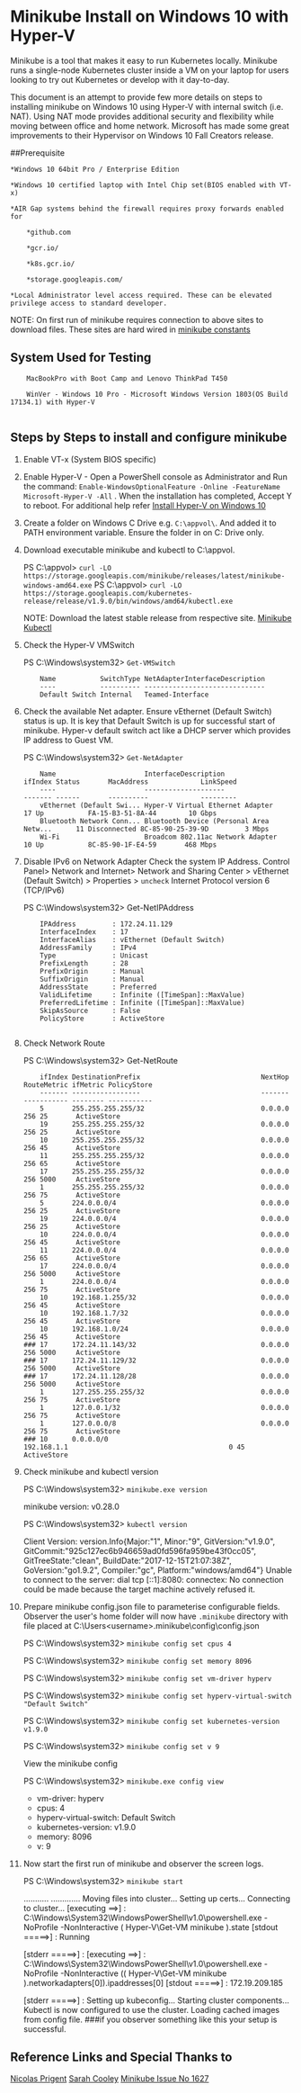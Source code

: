 # Minikube Install on Windows 10 with Hyper-V

Minikube is a tool that makes it easy to run Kubernetes locally. Minikube runs a single-node Kubernetes cluster inside a VM on your laptop for users looking to try out Kubernetes or develop with it day-to-day.


This document is an attempt to provide few more details on steps to installing minikube on Windows 10 using Hyper-V with internal switch (i.e. NAT). Using NAT mode provides additional security and flexibility while moving between office and home network. Microsoft has made some great improvements to their Hypervisor on Windows 10 Fall Creators release.


##Prerequisite 

	*Windows 10 64bit Pro / Enterprise Edition
	
	*Windows 10 certified laptop with Intel Chip set(BIOS enabled with VT-x)
	
	*AIR Gap systems behind the firewall requires proxy forwards enabled for 
	
		*github.com
		
		*gcr.io/
		
		*k8s.gcr.io/
		
		*storage.googleapis.com/
	
	*Local Administrator level access required. These can be elevated privilege access to standard developer.

NOTE: On first run of minikube requires connection to above sites to download files. These sites are hard wired in [minikube constants](https://github.com/kubernetes/minikube/blob/master/pkg/minikube/constants/constants.go)

## System Used for Testing

``` 
	MacBookPro with Boot Camp and Lenovo ThinkPad T450
	
	WinVer - Windows 10 Pro - Microsoft Windows Version 1803(OS Build 17134.1) with Hyper-V
	
```


## Steps by Steps to install and configure minikube

1.	Enable VT-x (System BIOS specific)

2.	Enable Hyper-V - Open a PowerShell console as Administrator and Run the command: `Enable-WindowsOptionalFeature -Online -FeatureName Microsoft-Hyper-V -All` . When the installation has completed, Accept Y to reboot. For additional help refer [Install Hyper-V on Windows 10](https://docs.microsoft.com/en-us/virtualization/hyper-v-on-windows/quick-start/enable-hyper-v)

3.	Create a folder on Windows C Drive e.g. `C:\appvol\`. And added it to PATH environment variable. Ensure the folder in on C: Drive only.

4.	Download executable minikube and kubectl to C:\appvol\. 
	
	PS C:\appvol> `curl -LO https://storage.googleapis.com/minikube/releases/latest/minikube-windows-amd64.exe`
	PS C:\appvol> `curl -LO https://storage.googleapis.com/kubernetes-release/release/v1.9.0/bin/windows/amd64/kubectl.exe`
	
	NOTE: Download the latest stable release from respective site. [Minikube](https://github.com/kubernetes/minikube#windows) [Kubectl](https://kubernetes.io/docs/tasks/tools/install-kubectl/#install-kubectl)
	
5.	Check the Hyper-V VMSwitch

	PS C:\Windows\system32> `Get-VMSwitch`

	```	
		Name           SwitchType NetAdapterInterfaceDescription
		----           ---------- ------------------------------
		Default Switch Internal   Teamed-Interface
	```
	
6.	Check the available Net adapter. Ensure vEthernet (Default Switch) status is up. It is key that Default Switch is up for successful start of minikube. Hyper-v default switch act like a DHCP server which provides IP address to Guest VM.

	PS C:\Windows\system32> `Get-NetAdapter`

	```
		Name                      InterfaceDescription                    ifIndex Status       MacAddress             LinkSpeed
		----                      --------------------                    ------- ------       ----------             ---------
		vEthernet (Default Swi... Hyper-V Virtual Ethernet Adapter             17 Up           FA-15-B3-51-8A-44        10 Gbps
		Bluetooth Network Conn... Bluetooth Device (Personal Area Netw...      11 Disconnected 8C-85-90-25-39-9D         3 Mbps
		Wi-Fi                     Broadcom 802.11ac Network Adapter            10 Up           8C-85-90-1F-E4-59       468 Mbps
	```

7.	Disable IPv6 on Network Adapter Check the system IP Address.  Control Panel> Network and Internet> Network and Sharing Center > vEthernet (Default Switch) > Properties > `uncheck` Internet Protocol version 6 (TCP/IPv6)

	PS C:\Windows\system32> Get-NetIPAddress

	```
		IPAddress         : 172.24.11.129
		InterfaceIndex    : 17
		InterfaceAlias    : vEthernet (Default Switch)
		AddressFamily     : IPv4
		Type              : Unicast
		PrefixLength      : 28
		PrefixOrigin      : Manual
		SuffixOrigin      : Manual
		AddressState      : Preferred
		ValidLifetime     : Infinite ([TimeSpan]::MaxValue)
		PreferredLifetime : Infinite ([TimeSpan]::MaxValue)
		SkipAsSource      : False
		PolicyStore       : ActiveStore
		
	```
	
8.	Check Network Route
	
	PS C:\Windows\system32> Get-NetRoute

	```	
		ifIndex DestinationPrefix                              NextHop                                  RouteMetric ifMetric PolicyStore
		------- -----------------                              -------                                  ----------- -------- -----------
		5       255.255.255.255/32                             0.0.0.0                                          256 25       ActiveStore
		19      255.255.255.255/32                             0.0.0.0                                          256 25       ActiveStore
		10      255.255.255.255/32                             0.0.0.0                                          256 45       ActiveStore
		11      255.255.255.255/32                             0.0.0.0                                          256 65       ActiveStore
		17      255.255.255.255/32                             0.0.0.0                                          256 5000     ActiveStore
		1       255.255.255.255/32                             0.0.0.0                                          256 75       ActiveStore
		5       224.0.0.0/4                                    0.0.0.0                                          256 25       ActiveStore
		19      224.0.0.0/4                                    0.0.0.0                                          256 25       ActiveStore
		10      224.0.0.0/4                                    0.0.0.0                                          256 45       ActiveStore
		11      224.0.0.0/4                                    0.0.0.0                                          256 65       ActiveStore
		17      224.0.0.0/4                                    0.0.0.0                                          256 5000     ActiveStore
		1       224.0.0.0/4                                    0.0.0.0                                          256 75       ActiveStore
		10      192.168.1.255/32                               0.0.0.0                                          256 45       ActiveStore
		10      192.168.1.7/32                                 0.0.0.0                                          256 45       ActiveStore
		10      192.168.1.0/24                                 0.0.0.0                                          256 45       ActiveStore
	###	17      172.24.11.143/32                               0.0.0.0                                          256 5000     ActiveStore
	###	17      172.24.11.129/32                               0.0.0.0                                          256 5000     ActiveStore
	###	17      172.24.11.128/28                               0.0.0.0                                          256 5000     ActiveStore
		1       127.255.255.255/32                             0.0.0.0                                          256 75       ActiveStore
		1       127.0.0.1/32                                   0.0.0.0                                          256 75       ActiveStore
		1       127.0.0.0/8                                    0.0.0.0                                          256 75       ActiveStore
	###	10      0.0.0.0/0                                      192.168.1.1                                        0 45       ActiveStore
	```	

9.	Check minikube and kubectl version
	
	PS C:\Windows\system32> `minikube.exe version`
	
	minikube version: v0.28.0
	
	PS C:\Windows\system32> `kubectl version`
	
	Client Version: version.Info{Major:"1", Minor:"9", GitVersion:"v1.9.0", GitCommit:"925c127ec6b946659ad0fd596fa959be43f0cc05", GitTreeState:"clean", BuildDate:"2017-12-15T21:07:38Z", GoVersion:"go1.9.2", Compiler:"gc", Platform:"windows/amd64"}
	Unable to connect to the server: dial tcp [::1]:8080: connectex: No connection could be made because the target machine actively refused it.
	
10. Prepare minikube config.json file to parameterise configurable fields. Observer the user's home folder will now have `.minikube` directory with file placed at C:\Users\<username>\.minikube\config\config.json

	PS C:\Windows\system32> `minikube config set cpus 4`
	
	PS C:\Windows\system32> `minikube config set memory 8096`
	
	PS C:\Windows\system32> `minikube config set vm-driver hyperv`
	
	PS C:\Windows\system32> `minikube config set hyperv-virtual-switch "Default Switch"`
	
	PS C:\Windows\system32> `minikube config set kubernetes-version v1.9.0`
	
	PS C:\Windows\system32> `minikube config set v 9`
	
	View the minikube config 
	
	PS C:\Windows\system32> `minikube.exe config view`
	
	- vm-driver: hyperv
	- cpus: 4
	- hyperv-virtual-switch: Default Switch
	- kubernetes-version: v1.9.0
	- memory: 8096
	- v: 9
	
11.	Now start the first run of minikube and observer the screen logs.

	PS C:\Windows\system32> `minikube start`
	
	...........
	.............
	Moving files into cluster...
	Setting up certs...
	Connecting to cluster...
	[executing ==>] : C:\Windows\System32\WindowsPowerShell\v1.0\powershell.exe -NoProfile -NonInteractive ( Hyper-V\Get-VM minikube ).state
	[stdout =====>] : Running
	
	[stderr =====>] :
	[executing ==>] : C:\Windows\System32\WindowsPowerShell\v1.0\powershell.exe -NoProfile -NonInteractive (( Hyper-V\Get-VM minikube ).networkadapters[0]).ipaddresses[0]
	[stdout =====>] : 172.19.209.185
	
	[stderr =====>] :
	Setting up kubeconfig...
	Starting cluster components...
	Kubectl is now configured to use the cluster.
	Loading cached images from config file.
	###if you observer something like this your setup is successful.
	

## Reference Links and Special Thanks to
[Nicolas Prigent](https://www.red-gate.com/simple-talk/sysadmin/virtualization/whats-new-microsoft-hyper-v-windows-10-fall-creators-update/)
[Sarah Cooley](https://blogs.technet.microsoft.com/virtualization/2017/11/13/whats-new-in-hyper-v-for-windows-10-fall-creators-update/)
[Minikube Issue No 1627](https://github.com/kubernetes/minikube/issues/1627)

